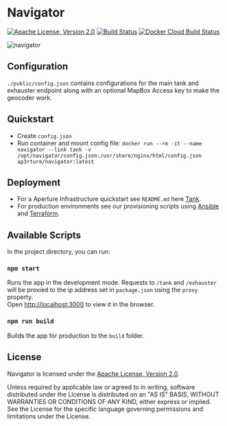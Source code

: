 # Navigator

[![Apache License, Version 2.0](https://img.shields.io/badge/license-Apache--2.0-blue.svg)](http://www.apache.org/licenses/LICENSE-2.0) [![Build Status](https://travis-ci.org/aperture-sh/navigator.svg?branch=master)](https://travis-ci.org/aperture-sh/navigator) [![Docker Cloud Build Status](https://img.shields.io/docker/cloud/build/ap3rture/navigator)](https://hub.docker.com/r/ap3rture/navigator)

![navigator](https://github.com/aperture-sh/navigator/raw/master/public/screenshot.png "Navigator Screenshot")

## Configuration

`./public/config.json` contains configurations for the main tank and exhauster endpoint along with an optional MapBox Access key to make the geocoder work.

## Quickstart

* Create `config.json`
* Run container and mount config file: `docker run --rm -it --name navigator --link tank -v /opt/navigator/config.json:/usr/share/nginx/html/config.json ap3rture/navigator:latest`

## Deployment

* For a Aperture Infrastructure quickstart see `README.md` here [Tank](https://github.com/aperture-sh/tank).
* For production environments see our provisioning scripts using [Ansible](https://github.com/aperture-sh/tank-ansible) and [Terraform](https://github.com/aperture-sh/tank-terraform).

## Available Scripts

In the project directory, you can run:

### `npm start`

Runs the app in the development mode. Requests to `/tank`  and `/exhauster` will be proxied to the ip address set in `package.json` using the `proxy` property.<br>
Open [http://localhost:3000](http://localhost:3000) to view it in the browser.

### `npm run build`

Builds the app for production to the `build` folder.<br>

License
-------

Navigator is licensed under the
[Apache License, Version 2.0](http://www.apache.org/licenses/LICENSE-2.0).

Unless required by applicable law or agreed to in writing, software
distributed under the License is distributed on an "AS IS" BASIS,
WITHOUT WARRANTIES OR CONDITIONS OF ANY KIND, either express or implied.
See the License for the specific language governing permissions and
limitations under the License.
